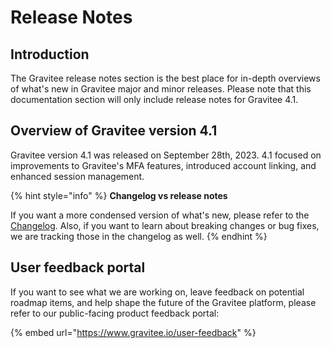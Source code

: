 # Release Notes

## Introduction

The Gravitee release notes section is the best place for in-depth overviews of what's new in Gravitee major and minor releases. Please note that this documentation section will only include release notes for Gravitee 4.1.

## Overview of Gravitee version 4.1

Gravitee version 4.1 was released on September 28th, 2023. 4.1 focused on improvements to Gravitee's MFA features, introduced account linking, and enhanced session management.

{% hint style="info" %}
**Changelog vs release notes**

If you want a more condensed version of what's new, please refer to the [Changelog](broken-reference). Also, if you want to learn about breaking changes or bug fixes, we are tracking those in the changelog as well.
{% endhint %}

## User feedback portal

If you want to see what we are working on, leave feedback on potential roadmap items, and help shape the future of the Gravitee platform, please refer to our public-facing product feedback portal:

{% embed url="https://www.gravitee.io/user-feedback" %}
